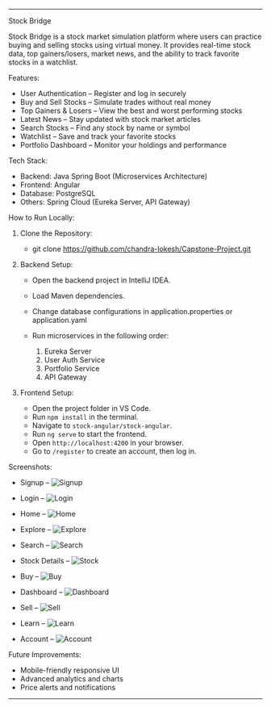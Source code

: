 
---

Stock Bridge

Stock Bridge is a stock market simulation platform where users can practice buying and selling stocks using virtual money.
It provides real-time stock data, top gainers/losers, market news, and the ability to track favorite stocks in a watchlist.

Features:

* User Authentication – Register and log in securely
* Buy and Sell Stocks – Simulate trades without real money
* Top Gainers & Losers – View the best and worst performing stocks
* Latest News – Stay updated with stock market articles
* Search Stocks – Find any stock by name or symbol
* Watchlist – Save and track your favorite stocks
* Portfolio Dashboard – Monitor your holdings and performance

Tech Stack:

* Backend: Java Spring Boot (Microservices Architecture)
* Frontend: Angular
* Database: PostgreSQL
* Others: Spring Cloud (Eureka Server, API Gateway)

How to Run Locally:

1. Clone the Repository:
   * git clone https://github.com/chandra-lokesh/Capstone-Project.git

2. Backend Setup:

   * Open the backend project in IntelliJ IDEA.
   * Load Maven dependencies.
   * Change database configurations in application.properties or application.yaml
   * Run microservices in the following order:

     1. Eureka Server
     2. User Auth Service
     3. Portfolio Service
     4. API Gateway

3. Frontend Setup:

   * Open the project folder in VS Code.
   * Run `npm install` in the terminal.
   * Navigate to `stock-angular/stock-angular`.
   * Run `ng serve` to start the frontend.
   * Open `http://localhost:4200` in your browser.
   * Go to `/register` to create an account, then log in.

Screenshots:

* Signup – 
![Signup](screenshots/1.%20register.png)

* Login – 
![Login](screenshots/2.%20login.png)

* Home – 
![Home](screenshots/3.%20home.png)

* Explore – 
![Explore](screenshots/4.%20explore.png)

* Search – 
![Search](screenshots/5.%20search.png)

* Stock Details – 
![Stock](screenshots/6.%20stock.png)

* Buy – 
![Buy](screenshots/7.%20buy.png)

* Dashboard – 
![Dashboard](screenshots/8.%20dashboard.png)

* Sell – 
![Sell](screenshots/9.%20sell.png)

* Learn – 
![Learn](screenshots/10.%20learn.png)

* Account – 
![Account](screenshots/11.%20account.png)


Future Improvements:

* Mobile-friendly responsive UI
* Advanced analytics and charts
* Price alerts and notifications

---

